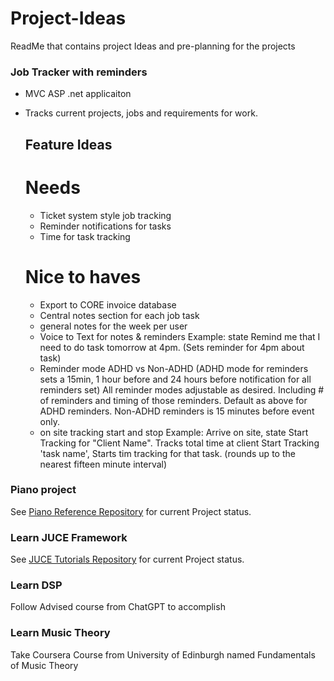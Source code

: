 # Project-Ideas
ReadMe that contains project Ideas and pre-planning for the projects

### Job Tracker with reminders
  - MVC ASP .net applicaiton
  - Tracks current projects, jobs and requirements for work.
    ## Feature Ideas
      # Needs
       - Ticket system style job tracking
       - Reminder notifications for tasks
       - Time for task tracking
        
      # Nice to haves
      - Export to CORE invoice database
      - Central notes section for each job task
      - general notes for the week per user
      - Voice to Text for notes & reminders
          Example: state Remind me that I need to do task tomorrow at 4pm.  (Sets reminder for 4pm about task)
      - Reminder mode ADHD vs Non-ADHD
           (ADHD mode for reminders sets a 15min, 1 hour before and 24 hours before notification for all reminders set)
            All reminder modes adjustable as desired.  Including # of reminders and timing of those reminders.  Default as above for ADHD reminders.
            Non-ADHD reminders is 15 minutes before event only.
      - on site tracking start and stop
          Example: Arrive on site, state Start Tracking for "Client Name".  Tracks total time at client
                  Start Tracking 'task name', Starts tim tracking for that task. (rounds up to the nearest fifteen minute interval)

### Piano project 
  See [Piano Reference Repository](https://github.com/CozartKevin/Piano_Reference_Webpage-Scales) for current Project status.

### Learn JUCE Framework
  See [JUCE Tutorials Repository](https://github.com/CozartKevin/JUCE-Tutorials) for current Project status.

### Learn DSP
  Follow Advised course from ChatGPT to accomplish
  
### Learn Music Theory
  Take Coursera Course from University of Edinburgh named Fundamentals of Music Theory



